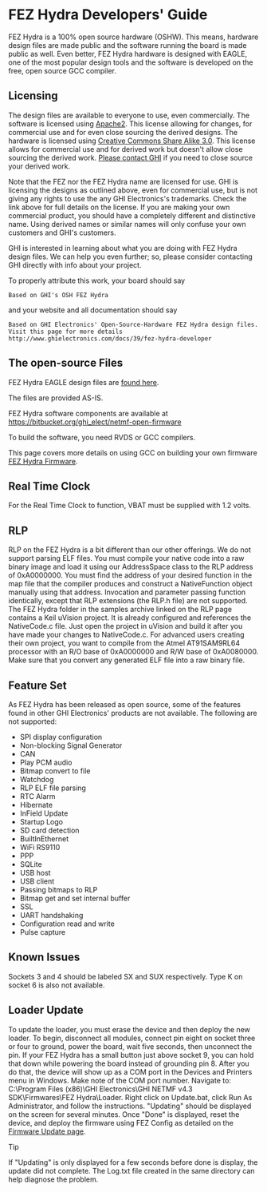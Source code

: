 # FEZ Hydra Developers' Guide

FEZ Hydra is a 100% open source hardware (OSHW). This means, hardware design files are made public and the software running the board is made public as well. Even better, FEZ Hydra hardware is designed with EAGLE, one of the most popular design tools and the software is developed on the free, open source GCC compiler.

## Licensing
The design files are available to everyone to use, even commercially. The software is licensed using [Apache2](http://www.apache.org/licenses/LICENSE-2.0). This license allowing for changes, for commercial use and for even close sourcing the derived designs. The hardware is licensed using [Creative Commons Share Alike 3.0](http://creativecommons.org/licenses/by-sa/3.0/). This license allows for commercial use and for derived work but doesn't allow close sourcing the derived work. [Please contact GHI](http://www.ghielectronics.com/contact/) if you need to close source your derived work.

Note that the FEZ nor the FEZ Hydra name are licensed for use. GHI is licensing the designs as outlined above, even for commercial use, but is not giving any rights to use the any GHI Electronics's trademarks. Check the link above for full details on the license. If you are making your own commercial product, you should have a completely different and distinctive name. Using derived names or similar names will only confuse your own customers and GHI's customers.

GHI is interested in learning about what you are doing with FEZ Hydra design files. We can help you even further; so, please consider contacting GHI directly with info about your project.

To properly attribute this work, your board should say

```
Based on GHI's OSH FEZ Hydra
```

and your website and all documentation should say

```
Based on GHI Electronics' Open-Source-Hardware FEZ Hydra design files. 
Visit this page for more details http://www.ghielectronics.com/docs/39/fez-hydra-developer
```

## The open-source Files
FEZ Hydra EAGLE design files are [found here](http://www.ghielectronics.com/downloads/Gadgeteer/Mainboard/Hydra/FEZ%20Hydra%201.2%20EAGLE.zip).

The files are provided AS-IS.

FEZ Hydra software components are available at https://bitbucket.org/ghi_elect/netmf-open-firmware

To build the software, you need RVDS or GCC compilers.

This page covers more details on using GCC on building your own firmware [FEZ Hydra Firmware](https://www.ghielectronics.com/docs/328/fez-hydra-firmware).

## Real Time Clock
For the Real Time Clock to function, VBAT must be supplied with 1.2 volts.

## RLP
RLP on the FEZ Hydra is a bit different than our other offerings. We do not support parsing ELF files. You must compile your native code into a raw binary image and load it using our AddressSpace class to the RLP address of 0xA0000000. You must find the address of your desired function in the map file that the compiler produces and construct a NativeFunction object manually using that address. Invocation and parameter passing function identically, except that RLP extensions (the RLP.h file) are not supported.
The FEZ Hydra folder in the samples archive linked on the RLP page contains a Keil uVision project. It is already configured and references the NativeCode.c file. Just open the project in uVision and build it after you have made your changes to NativeCode.c.
For advanced users creating their own project, you want to compile from the Atmel AT91SAM9RL64 processor with an R/O base of 0xA0000000 and R/W base of 0xA0080000. Make sure that you convert any generated ELF file into a raw binary file.

## Feature Set
As FEZ Hydra has been released as open source, some of the features found in other GHI Electronics' products are not available. The following are not supported:
* SPI display configuration
* Non-blocking Signal Generator
* CAN
* Play PCM audio
* Bitmap convert to file
* Watchdog
* RLP ELF file parsing
* RTC Alarm
* Hibernate
* InField Update
* Startup Logo
* SD card detection
* BuiltInEthernet
* WiFi RS9110
* PPP
* SQLite
* USB host
* USB client
* Passing bitmaps to RLP
* Bitmap get and set internal buffer
* SSL
* UART handshaking
* Configuration read and write
* Pulse capture

## Known Issues
Sockets 3 and 4 should be labeled SX and SUX respectively. Type K on socket 6 is also not available.

## Loader Update
To update the loader, you must erase the device and then deploy the new loader. To begin, disconnect all modules, connect pin eight on socket three or four to ground, power the board, wait five seconds, then unconnect the pin. If your FEZ Hydra has a small button just above socket 9, you can hold that down while powering the board instead of grounding pin 8.
After you do that, the device will show up as a COM port in the Devices and Printers menu in Windows. Make note of the COM port number.
Navigate to: C:\Program Files (x86)\GHI Electronics\GHI NETMF v4.3 SDK\Firmwares\FEZ Hydra\Loader.
Right click on Update.bat, click Run As Administrator, and follow the instructions.
"Updating" should be displayed on the screen for several minutes. Once "Done" is displayed, reset the device, and deploy the firmware using FEZ Config as detailed on the [Firmware Update page](https://www.ghielectronics.com/docs/127/firmware-update).
 
> [!Tip]
> If "Updating" is only displayed for a few seconds before done is display, the update did not complete. The Log.txt file created in the same directory can help diagnose the problem.